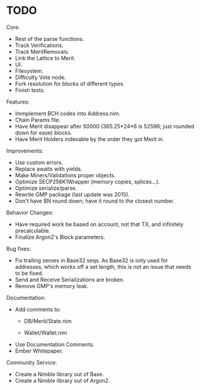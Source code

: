 # TODO

Core:
- Rest of the parse functions.
- Track Verifications.
- Track MeritRemovals.
- Link the Lattice to Merit.
- UI.
- Filesystem.
- Difficulty Vote node.
- Fork resolution for blocks of different types.
- Finish tests.

Features:
- Immplement BCH codes into Address.nim.
- Chain Params file.
- Have Merit disappear after 50000 (365.25\*24\*6 is 52596; just rounded down for ease) blocks.
- Have Merit Holders indexable by the order they got Merit in.

Improvements:
- Use custom errors.
- Replace awaits with yields.
- Make Miners/Validations proper objects.
- Optimize SECP256K1Wrapper (memory copies, splices...).
- Optimize serialize/parse.
- Rewrite GMP package (last update was 2015).
- Don't have BN round down; have it round to the closest number.

Behavior Changes:
- Have required work be based on account, not that TX, and infinitely precalculable.
- Finalize Argon2's Block parameters.

Bug fixes:
- Fix trailing zeroes in Base32 seqs. As Base32 is only used for addresses, which works off a set length, this is not an issue that needs to be fixed.
- Send and Receive Serializations are broken.
- Remove GMP's memory leak.

Documentation:
- Add comments to:
    - DB/Merit/State.nim

    - Wallet/Wallet.nim
- Use Documentation Comments.
- Ember Whitepaper.

Community Service:
- Create a Nimble library out of Base.
- Create a Nimble library out of Argon2.
